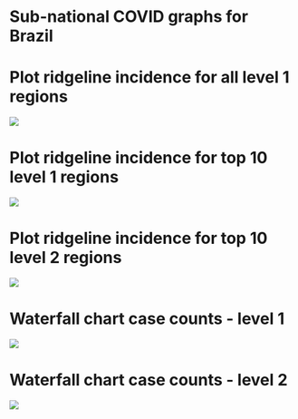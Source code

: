 Sub-national COVID graphs for Brazil
================

# Plot ridgeline incidence for all level 1 regions

![](/covidregionaldatagraphs/images/Brazil-ridgeline-all-level-1-graphs-1.png)<!-- -->

# Plot ridgeline incidence for top 10 level 1 regions

![](/covidregionaldatagraphs/images/Brazil-ridgeline-top-ten-level-1-graphs-1.png)<!-- -->

# Plot ridgeline incidence for top 10 level 2 regions

![](/covidregionaldatagraphs/images/Brazil-ridgeline-top-ten-level-2-graphs-1.png)<!-- -->

# Waterfall chart case counts - level 1

![](/covidregionaldatagraphs/images/Brazil-waterfall-case-count-level-1-1.png)<!-- -->

# Waterfall chart case counts - level 2

![](/covidregionaldatagraphs/images/Brazil-waterfall-case-count-level-2-graph-1.png)<!-- -->
